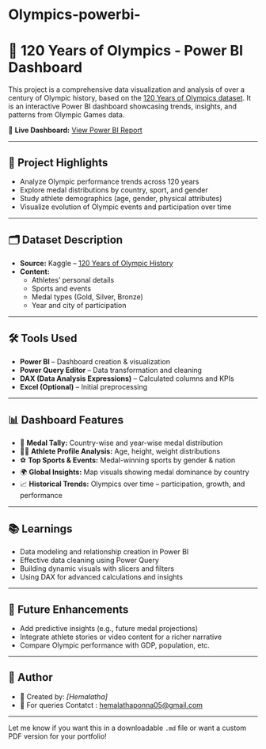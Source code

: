# Olympics-powerbi-


# 🏅 120 Years of Olympics - Power BI Dashboard

This project is a comprehensive data visualization and analysis of over a century of Olympic history, based on the [120 Years of Olympics dataset](https://www.kaggle.com/datasets/heesoo37/120-years-of-olympic-history-athletes-and-results). It is an interactive Power BI dashboard showcasing trends, insights, and patterns from Olympic Games data.

🔗 **Live Dashboard:** [View Power BI Report](https://app.powerbi.com/reportEmbed?reportId=51b841a0-532d-460d-9d11-0d79acb999d0&autoAuth=true&ctid=ff335ba2-bb68-489a-bbdd-f49ab4319838)

---

## 📌 Project Highlights

- Analyze Olympic performance trends across 120 years
- Explore medal distributions by country, sport, and gender
- Study athlete demographics (age, gender, physical attributes)
- Visualize evolution of Olympic events and participation over time

---

## 🗂️ Dataset Description

- **Source:** Kaggle – [120 Years of Olympic History](https://www.kaggle.com/datasets/heesoo37/120-years-of-olympic-history-athletes-and-results)
- **Content:**
  - Athletes’ personal details
  - Sports and events
  - Medal types (Gold, Silver, Bronze)
  - Year and city of participation

---

## 🛠️ Tools Used

- **Power BI** – Dashboard creation & visualization
- **Power Query Editor** – Data transformation and cleaning
- **DAX (Data Analysis Expressions)** – Calculated columns and KPIs
- **Excel (Optional)** – Initial preprocessing

---

## 📊 Dashboard Features

- 🏅 **Medal Tally:** Country-wise and year-wise medal distribution
- 🧍‍♂️ **Athlete Profile Analysis:** Age, height, weight distributions
- ⚽ **Top Sports & Events:** Medal-winning sports by gender & nation
- 🌍 **Global Insights:** Map visuals showing medal dominance by country
- 📈 **Historical Trends:** Olympics over time – participation, growth, and performance

---

## 📚 Learnings

- Data modeling and relationship creation in Power BI
- Effective data cleaning using Power Query
- Building dynamic visuals with slicers and filters
- Using DAX for advanced calculations and insights

---

## 🎯 Future Enhancements

- Add predictive insights (e.g., future medal projections)
- Integrate athlete stories or video content for a richer narrative
- Compare Olympic performance with GDP, population, etc.

---


## 📝 Author

- 💼 Created by: *[Hemalatha]*
- 🔗 For queries Contatct : hemalathaponna05@gmail.com 

---

Let me know if you want this in a downloadable `.md` file or want a custom PDF version for your portfolio!

